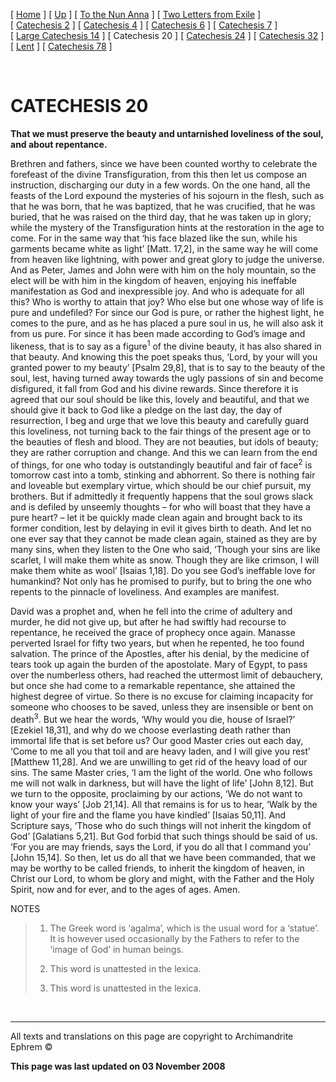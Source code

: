 \[ [Home](index.md) \] \[ [Up](theodore.md) \] \[ [To the Nun Anna](Anna-ep.md) \] \[ [Two Letters from Exile](exile-epp.md) \] \[ [Catechesis 2](ths02.md) \] \[ [Catechesis 4](ths04.md) \] \[ [Catechesis 6](ths06.md) \] \[ [Catechesis 7](ths07.md) \] \[ [Large Catechesis 14](ths14l.md) \] \[ Catechesis 20 \] \[ [Catechesis 24](ths24.md) \] \[ [Catechesis 32](ths32.md) \] \[ [Lent](lent.md) \] \[ [Catechesis 78](Ths78.md) \]

 

CATECHESIS 20
=============

**That we must preserve the beauty and untarnished loveliness of the soul, and about repentance.**

Brethren and fathers, since we have been counted worthy to celebrate the forefeast of the divine Transfiguration, from this then let us compose an instruction, discharging our duty in a few words. On the one hand, all the feasts of the Lord expound the mysteries of his sojourn in the flesh, such as that he was born, that he was baptized, that he was crucified, that he was buried, that he was raised on the third day, that he was taken up in glory; while the mystery of the Transfiguration hints at the restoration in the age to come. For in the same way that ‘his face blazed like the sun, while his garments became white as light’ \[Matt. 17,2\], in the same way he will come from heaven like lightning, with power and great glory to judge the universe. And as Peter, James and John were with him on the holy mountain, so the elect will be with him in the kingdom of heaven, enjoying his ineffable manifestation as God and inexpressible joy. And who is adequate for all this? Who is worthy to attain that joy? Who else but one whose way of life is pure and undefiled? For since our God is pure, or rather the highest light, he comes to the pure, and as he has placed a pure soul in us, he will also ask it from us pure. For since it has been made according to God’s image and likeness, that is to say as a figure<sup>1</sup> of the divine beauty, it has also shared in that beauty. And knowing this the poet speaks thus, ‘Lord, by your will you granted power to my beauty’ \[Psalm 29,8\], that is to say to the beauty of the soul, lest, having turned away towards the ugly passions of sin and become disfigured, it fall from God and his divine rewards. Since therefore it is agreed that our soul should be like this, lovely and beautiful, and that we should give it back to God like a pledge on the last day, the day of resurrection, I beg and urge that we love this beauty and carefully guard this loveliness, not turning back to the fair things of the present age or to the beauties of flesh and blood. They are not beauties, but idols of beauty; they are rather corruption and change. And this we can learn from the end of things, for one who today is outstandingly beautiful and fair of face<sup>2</sup> is tomorrow cast into a tomb, stinking and abhorrent. So there is nothing fair and loveable but exemplary virtue, which should be our chief pursuit, my brothers. But if admittedly it frequently happens that the soul grows slack and is defiled by unseemly thoughts – for who will boast that they have a pure heart? – let it be quickly made clean again and brought back to its former condition, lest by delaying in evil it gives birth to death. And let no one ever say that they cannot be made clean again, stained as they are by many sins, when they listen to the One who said, ‘Though your sins are like scarlet, I will make them white as snow. Though they are like crimson, I will make them white as wool’ \[Isaias 1,18\]. Do you see God’s ineffable love for humankind? Not only has he promised to purify, but to bring the one who repents to the pinnacle of loveliness. And examples are manifest.

David was a prophet and, when he fell into the crime of adultery and murder, he did not give up, but after he had swiftly had recourse to repentance, he received the grace of prophecy once again. Manasse perverted Israel for fifty two years, but when he repented, he too found salvation. The prince of the Apostles, after his denial, by the medicine of tears took up again the burden of the apostolate. Mary of Egypt, to pass over the numberless others, had reached the uttermost limit of debauchery, but once she had come to a remarkable repentance, she attained the highest degree of virtue. So there is no excuse for claiming incapacity for someone who chooses to be saved, unless they are insensible or bent on death<sup>3</sup>. But we hear the words, ‘Why would you die, house of Israel?’ \[Ezekiel 18,31\], and why do we choose everlasting death rather than immortal life that is set before us? Our good Master cries out each day, ‘Come to me all you that toil and are heavy laden, and I will give you rest’ \[Matthew 11,28\]. And we are unwilling to get rid of the heavy load of our sins. The same Master cries, ‘I am the light of the world. One who follows me will not walk in darkness, but will have the light of life’ \[John 8,12\]. But we turn to the opposite, proclaiming by our actions, ‘We do not want to know your ways’ \[Job 21,14\]. All that remains is for us to hear, ‘Walk by the light of your fire and the flame you have kindled’ \[Isaias 50,11\]. And Scripture says, ‘Those who do such things will not inherit the kingdom of God’ \[Galatians 5,21\]. But God forbid that such things should be said of us. ‘For you are may friends, says the Lord, if you do all that I command you’ \[John 15,14\]. So then, let us do all that we have been commanded, that we may be worthy to be called friends, to inherit the kingdom of heaven, in Christ our Lord, to whom be glory and might, with the Father and the Holy Spirit, now and for ever, and to the ages of ages. Amen.

NOTES

> 1. The Greek word is ‘agalma’, which is the usual word for a ‘statue’. It is however used occasionally by the Fathers to refer to the ‘image of God’ in human beings.
>
> 2. This word is unattested in the lexica.
>
> 3. This word is unattested in the lexica.

 

------------------------------------------------------------------------

All texts and translations on this page are copyright to
Archimandrite Ephrem ©

**This page was last updated on 03 November 2008**
